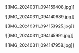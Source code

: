 
![[IMG_20240311_094156408.jpg]]

![[IMG_20240311_094140689.jpg]]

![[IMG_20240311_094153925.jpg]]

![[IMG_20240311_094145991.jpg]]

![[IMG_20240311_094147958.jpg]]